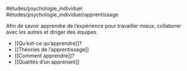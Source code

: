 #études/psychologie_individuel 
#études/psychologie_individuel/apprentissage

Afin de savoir apprendre de l’expérience pour travailler mieux, collaborer avec les autres et diriger des équipes.



- [[Qu’est-ce qu’apprendre]]?
- [[Théories de l’apprentissage]]
- [[Comment apprendre]]?
- [[Qualités d’un apprenant]]